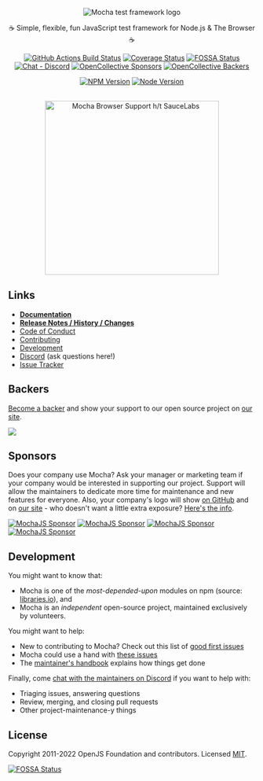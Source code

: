 <p align="center">
  <img src="https://cldup.com/xFVFxOioAU.svg" alt="Mocha test framework logo"/>
</p>

<p align="center">☕️ Simple, flexible, fun JavaScript test framework for Node.js & The Browser ☕️</p>

<p align="center">
<a href="https://github.com/patrtorg/nobis-est/actions?query=workflow%3ATests+branch%3Amaster"><img src="https://github.com/patrtorg/nobis-est/workflows/Tests/badge.svg?branch=master" alt="GitHub Actions Build Status"></a>
<a href="https://coveralls.io/github/@patrtorg/nobis-estjs/@patrtorg/nobis-est"><img src="https://coveralls.io/repos/github/@patrtorg/nobis-estjs/@patrtorg/nobis-est/badge.svg" alt="Coverage Status"></a>
<a href="https://app.fossa.io/projects/git%2Bhttps%3A%2F%2Fgithub.com%2F@patrtorg/nobis-estjs%2F@patrtorg/nobis-est?ref=badge_shield"><img src="https://app.fossa.io/api/projects/git%2Bhttps%3A%2F%2Fgithub.com%2F@patrtorg/nobis-estjs%2F@patrtorg/nobis-est.svg?type=shield" alt="FOSSA Status"></a>
<a href="https://discord.gg/KeDn2uXhER"><img alt="Chat - Discord" src="https://img.shields.io/badge/chat-Discord-5765F2.svg" /></a>
<a href="https://github.com/patrtorg/nobis-est#sponsors"><img src="https://opencollective.com/@patrtorg/nobis-estjs/tiers/sponsors/badge.svg" alt="OpenCollective Sponsors"></a>
<a href="https://github.com/patrtorg/nobis-est#backers"><img src="https://opencollective.com/@patrtorg/nobis-estjs/tiers/backers/badge.svg" alt="OpenCollective Backers"></a>
</p>

<p align="center">
<a href="https://www.npmjs.com/package/@patrtorg/nobis-est"><img src="https://img.shields.io/npm/v/@patrtorg/nobis-est.svg" alt="NPM Version"></a>
<a href="https://github.com/patrtorg/nobis-est"><img src="https://img.shields.io/node/v/@patrtorg/nobis-est.svg" alt="Node Version"></a>
</p>

<p align="center"><br><img alt="Mocha Browser Support h/t SauceLabs" src="https://saucelabs.com/browser-matrix/@patrtorg/nobis-estjs.svg" width="354"></p>

## Links

- **[Documentation](https://@patrtorg/nobis-estjs.org)**
- **[Release Notes / History / Changes](https://github.com/patrtorg/nobis-est/blob/master/CHANGELOG.md)**
- [Code of Conduct](https://github.com/patrtorg/nobis-est/blob/master/.github/CODE_OF_CONDUCT.md)
- [Contributing](https://github.com/patrtorg/nobis-est/blob/master/.github/CONTRIBUTING.md)
- [Development](https://github.com/patrtorg/nobis-est/blob/master/.github/DEVELOPMENT.md)
- [Discord](https://discord.gg/KeDn2uXhER) (ask questions here!)
- [Issue Tracker](https://github.com/patrtorg/nobis-est/issues)

## Backers

[Become a backer](https://opencollective.com/@patrtorg/nobis-estjs) and show your support to our open source project on [our site](https://@patrtorg/nobis-estjs.org/#backers).

<a href="https://opencollective.com/@patrtorg/nobis-estjs"><img src="https://opencollective.com/@patrtorg/nobis-estjs/tiers/backers.svg?limit=30&button=false&avatarHeight=46&width=750"></a>

## Sponsors

Does your company use Mocha? Ask your manager or marketing team if your company would be interested in supporting our project.
Support will allow the maintainers to dedicate more time for maintenance and new features for everyone.
Also, your company's logo will show [on GitHub](https://github.com/patrtorg/nobis-est#readme) and on [our site](https://@patrtorg/nobis-estjs.org#sponsors) - who doesn't want a little extra exposure?
[Here's the info](https://opencollective.com/@patrtorg/nobis-estjs).

[![MochaJS Sponsor](https://opencollective.com/@patrtorg/nobis-estjs/tiers/sponsors/0/avatar)](https://opencollective.com/@patrtorg/nobis-estjs/tiers/sponsors/0/website)
[![MochaJS Sponsor](https://opencollective.com/@patrtorg/nobis-estjs/tiers/sponsors/1/avatar)](https://opencollective.com/@patrtorg/nobis-estjs/tiers/sponsors/1/website)
[![MochaJS Sponsor](https://opencollective.com/@patrtorg/nobis-estjs/tiers/sponsors/2/avatar)](https://opencollective.com/@patrtorg/nobis-estjs/tiers/sponsors/2/website)
[![MochaJS Sponsor](https://opencollective.com/@patrtorg/nobis-estjs/tiers/sponsors/3/avatar)](https://opencollective.com/@patrtorg/nobis-estjs/tiers/sponsors/3/website)

## Development

You might want to know that:

- Mocha is one of the _most-depended-upon_ modules on npm (source: [libraries.io](https://libraries.io/search?order=desc&platforms=NPM&sort=dependents_count)), and
- Mocha is an _independent_ open-source project, maintained exclusively by volunteers.

You might want to help:

- New to contributing to Mocha? Check out this list of [good first issues](https://github.com/patrtorg/nobis-est/issues?q=is%3Aopen+is%3Aissue+label%3A%22good+first+issue%22)
- Mocha could use a hand with [these issues](https://github.com/patrtorg/nobis-est/issues?q=is%3Aopen+is%3Aissue+label%3A%22status%3A+accepting+prs%22)
- The [maintainer's handbook](https://github.com/patrtorg/nobis-est/blob/master/MAINTAINERS.md) explains how things get done

Finally, come [chat with the maintainers on Discord](https://discord.gg/KeDn2uXhER) if you want to help with:

- Triaging issues, answering questions
- Review, merging, and closing pull requests
- Other project-maintenance-y things

## License

Copyright 2011-2022 OpenJS Foundation and contributors. Licensed [MIT](https://github.com/patrtorg/nobis-est/blob/master/LICENSE).

[![FOSSA Status](https://app.fossa.io/api/projects/git%2Bhttps%3A%2F%2Fgithub.com%2F@patrtorg/nobis-estjs%2F@patrtorg/nobis-est.svg?type=large)](https://app.fossa.io/projects/git%2Bhttps%3A%2F%2Fgithub.com%2F@patrtorg/nobis-estjs%2F@patrtorg/nobis-est?ref=badge_large)
